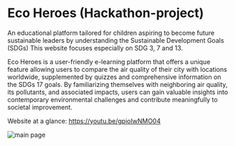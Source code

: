 # Eco Heroes (Hackathon-project)

An educational platform tailored for children aspiring to become future sustainable leaders by understanding the Sustainable Development Goals (SDGs) This website focuses especially on SDG 3, 7 and 13.

Eco Heroes is a user-friendly e-learning platform that offers a unique feature allowing users to compare the air quality of their city with locations worldwide, supplemented by quizzes and comprehensive information on the SDGs 17 goals. By familiarizing themselves with neighboring air quality, its pollutants, and associated impacts, users can gain valuable insights into contemporary environmental challenges and contribute meaningfully to societal improvement.

Website at a glance: <https://youtu.be/gpioIwNMO04>

![main page](main.png)
